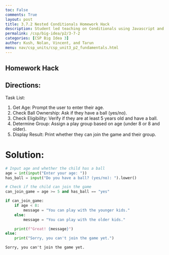 ```yaml
---
toc: False
comments: True
layout: post
title: 3.7.2 Nested Conditionals Homework Hack
description: Student led teaching on Conditionals using Javascript and Python
permalink: /csp/big-idea/p2/3-7-2
categories: [CSP Big Idea 3]
author: Kush, Nolan, Vincent, and Tarun
menu: nav/csp_units/csp_unit3_p2_fundamentals.html
---
```


## Homework Hack

## Directions:
Task List:
1. Get Age: Prompt the user to enter their age.
2. Check Ball Ownership: Ask if they have a ball (yes/no).
3. Check Eligibility: Verify if they are at least 5 years old and have a ball.
4. Determine Group: Assign a play group based on age (under 8 or 8 and older).
5. Display Result: Print whether they can join the game and their group.

# Solution:


```python
# Input age and whether the child has a ball
age = int(input("Enter your age: "))
has_ball = input("Do you have a ball? (yes/no): ").lower()

# Check if the child can join the game
can_join_game = age >= 5 and has_ball == "yes"

if can_join_game:
    if age < 8:
        message = "You can play with the younger kids."
    else:
        message = "You can play with the older kids."

    print(f"Great! {message}")
else:
    print("Sorry, you can't join the game yet.")
```

    Sorry, you can't join the game yet.

